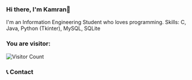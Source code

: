 ### Hi there, I'm Kamran👋

I'm an Information Engineering Student who loves programming.
Skills: C, Java, Python (Tkinter), MySQL, SQLite

### You are visitor: 
![Visitor Count](https://profile-counter.glitch.me/{Kamran-Dev}/count.svg)




### 📞 Contact


<!--
**Kamran-Dev/Kamran-Dev** is a ✨ _special_ ✨ repository because its `README.md` (this file) appears on your GitHub profile.

Here are some ideas to get you started:

- 🔭 I’m currently working on ...
- 🌱 I’m currently learning ...
- 👯 I’m looking to collaborate on ...
- 🤔 I’m looking for help with ...
- 💬 Ask me about ...
- 📫 How to reach me: ...
- 😄 Pronouns: ...
- ⚡ Fun fact: ...
-->
